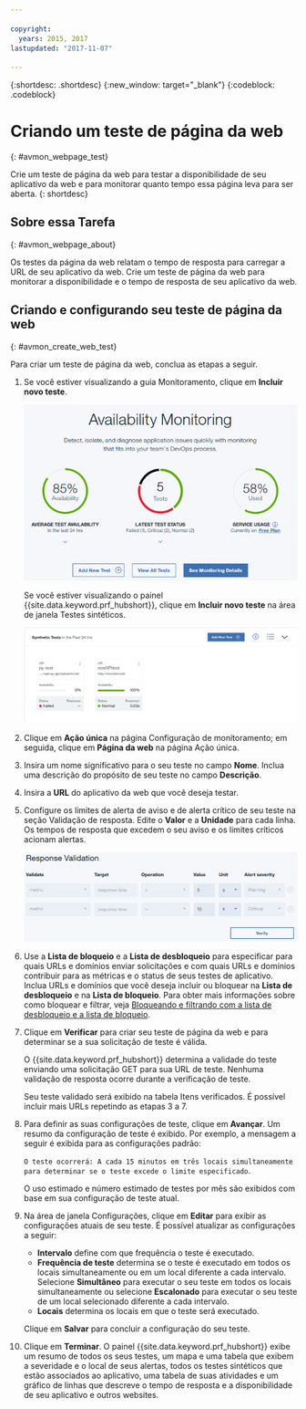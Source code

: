```yaml
---

copyright:
  years: 2015, 2017
lastupdated: "2017-11-07"

---
```


{:shortdesc: .shortdesc}
{:new_window: target="_blank"}
{:codeblock: .codeblock}

# Criando um teste de página da web
{: #avmon_webpage_test}

Crie um teste de página da web para testar a disponibilidade de seu aplicativo da web
e para monitorar quanto tempo essa página leva para ser aberta.
{: shortdesc}

## Sobre essa Tarefa
{: #avmon_webpage_about}

Os testes da página da web relatam o tempo de resposta para carregar a URL de seu
aplicativo da web. Crie um teste de página da web para monitorar a disponibilidade e o tempo
de resposta de seu aplicativo da web.

## Criando e configurando seu teste de página da web
{: #avmon_create_web_test}

Para criar um teste de página da web, conclua as etapas a seguir.

1.  Se você estiver visualizando a guia Monitoramento, clique em **Incluir novo teste**.

    ![A guia Monitoramento do aplicativo Cloud Foundry.](images/avmon_tab.png)

    Se você estiver visualizando o painel {{site.data.keyword.prf_hubshort}}, clique em **Incluir novo teste** na área de janela Testes sintéticos.

    ![O botão Incluir novo teste na área de janela Testes sintéticos.](images/syn_tests_pane.jpg)

2.  Clique em **Ação única** na página Configuração de monitoramento; em seguida, clique em **Página da web** na página Ação única.
3.  Insira um nome significativo para o seu teste no campo **Nome**. Inclua uma descrição do propósito de seu teste no campo
**Descrição**.
4.  Insira a **URL** do aplicativo da web que você deseja testar.
5.  Configure os limites de alerta de aviso e de alerta crítico de seu teste na seção Validação de resposta. Edite o **Valor** e a
**Unidade** para cada linha. Os tempos de resposta que excedem o seu aviso e os limites críticos acionam alertas.

    ![Seção Validação de resposta com limite de aviso padrão e limite crítico padrão.](images/avmon_webpage_resp_val.png)

6.  Use a **Lista de bloqueio** e a **Lista de desbloqueio** para especificar para quais URLs e domínios enviar solicitações e com quais URLs e domínios contribuir para as métricas e o status de seus testes de aplicativo. Inclua URLs e domínios que você deseja incluir ou bloquear na **Lista de desbloqueio** e na **Lista de bloqueio**. Para obter mais informações sobre como bloquear e filtrar, veja [Bloqueando e filtrando com a lista de desbloqueio e a lista de bloqueio](avmon_whitelist_blacklist.html#avmon_whitelist_blacklist "Usar a lista de desbloqueio e a lista de bloqueio para determinar para quais recursos enviar solicitações e com quais recursos contribuir para as métricas e status de seus testes de aplicativo. As listas de desbloqueio e as listas de bloqueio só ficam disponíveis para testes da página da web e de comportamento com script.").
7.  Clique em **Verificar** para criar seu teste de página da web e para determinar se a sua solicitação de teste é
válida.

    O {{site.data.keyword.prf_hubshort}} determina a validade do teste enviando uma solicitação GET para sua
URL de teste. Nenhuma validação de resposta ocorre durante a verificação de teste.

    Seu teste validado será exibido na tabela Itens verificados. É possível incluir mais
URLs repetindo as etapas 3 a 7.

8.  Para definir as suas
configurações de teste, clique em **Avançar**. Um resumo da configuração de teste é exibido. Por exemplo, a mensagem a seguir é exibida
para as configurações padrão:

    ``O teste ocorrerá: A cada 15 minutos em três locais simultaneamente para determinar se o teste excede o limite especificado``.

    O uso estimado e número estimado de testes por mês são exibidos com base em sua configuração de teste atual.

9.  Na área de janela Configurações, clique em **Editar** para exibir as configurações atuais de seu teste. É possível atualizar as configurações a seguir:
    - **Intervalo** define com que frequência o teste é executado.
    - **Frequência de teste** determina se o teste é executado em todos os locais simultaneamente ou em um local diferente a cada intervalo. Selecione **Simultâneo** para executar o seu teste em todos os locais simultaneamente ou selecione **Escalonado** para
executar o seu teste de um local selecionado diferente a cada intervalo.
    - **Locais** determina os locais em que o teste será executado.

    Clique em **Salvar** para
concluir a configuração do seu teste.

10. Clique em **Terminar**. O painel {{site.data.keyword.prf_hubshort}} exibe um resumo de todos os seus testes, um mapa e uma tabela que exibem a severidade e o local de seus alertas, todos os testes sintéticos que estão associados ao aplicativo, uma tabela de suas atividades e um gráfico de linhas que descreve o tempo de resposta e a disponibilidade de seu aplicativo e outros websites.
